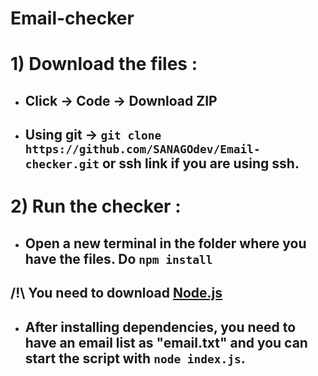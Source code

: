 # Email-checker

# 1) Download the files :

- ## Click -> Code -> Download ZIP
- ## Using git -> `git clone https://github.com/SANAGOdev/Email-checker.git` or ssh link if you are using ssh.

# 2) Run the checker :

- ## Open a new terminal in the folder where you have the files. Do `npm install`
## /!\ You need to download [Node.js](https://nodejs.org/en)
- ## After installing dependencies, you need to have an email list as "email.txt" and you can start the script with `node index.js`.
